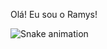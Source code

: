 
 Olá!
 Eu sou o Ramys!
 
![Snake animation](https://github.com/Ramys/Ramys/blob/output/github-contribution-grid-snake2.svg)


